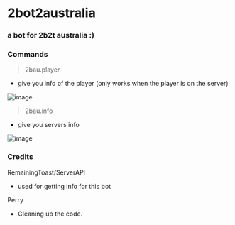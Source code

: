# 2bot2australia
### a bot for 2b2t australia :)
### Commands
> 2bau.player
- give you info of the player (only works when the player is on the server)

![image](https://user-images.githubusercontent.com/84829615/148334202-9444a03f-1069-4dd6-bb8d-618cd2ddb6be.png)

> 2bau.info
- give you servers info

![image](https://user-images.githubusercontent.com/84829615/148334090-a0e5f13f-4a09-423d-8c38-2027afded1b7.png)

### Credits
RemainingToast/ServerAPI
- used for getting info for this bot

Perry
- Cleaning up the code.